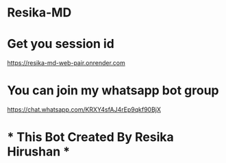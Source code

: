 # Resika-MD

# Get you session id

https://resika-md-web-pair.onrender.com

# You can join my whatsapp bot group

https://chat.whatsapp.com/KRXY4sfAJ4rEp9qkf90BjX





# * This Bot Created By Resika Hirushan * # 
